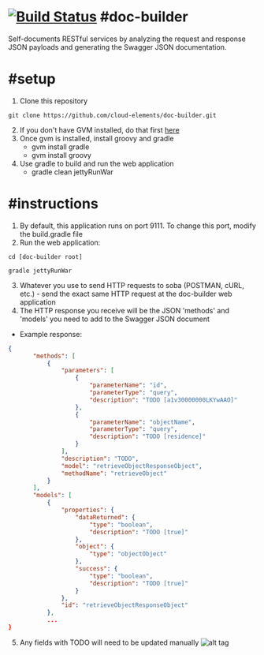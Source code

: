 [![Build Status](https://travis-ci.org/cloud-elements/doc-builder.png?branch=master)](https://travis-ci.org/cloud-elements/doc-builder)
#doc-builder
=========
Self-documents RESTful services by analyzing the request and response JSON payloads and generating the Swagger JSON documentation.

#setup
=========
1. Clone this repository
```
git clone https://github.com/cloud-elements/doc-builder.git
```

2. If you don't have GVM installed, do that first <a href="http://gvmtool.net/" target="_blank">here</a>
3. Once gvm is installed, install groovy and gradle
   * gvm install gradle
   * gvm install groovy
4. Use gradle to build and run the web application
   * gradle clean jettyRunWar

#instructions
=========
1. By default, this application runs on port 9111.  To change this port, modify the build.gradle file
2. Run the web application:

```
cd [doc-builder root]
```

```
gradle jettyRunWar
```
3. Whatever you use to send HTTP requests to soba (POSTMAN, cURL, etc.) - send the exact same HTTP request at the doc-builder web application
4. The HTTP response you receive will be the JSON 'methods' and 'models' you need to add to the Swagger JSON document
* Example response:

```JSON
{
       "methods": [
           {
               "parameters": [
                   {
                       "parameterName": "id",
                       "parameterType": "query",
                       "description": "TODO [a1v30000000LKYwAAO]"
                   },
                   {
                       "parameterName": "objectName",
                       "parameterType": "query",
                       "description": "TODO [residence]"
                   }
               ],
               "description": "TODO",
               "model": "retrieveObjectResponseObject",
               "methodName": "retrieveObject"
           }
       ],
       "models": [
           {
               "properties": {
                   "dataReturned": {
                       "type": "boolean",
                       "description": "TODO [true]"
                   },
                   "object": {
                       "type": "objectObject"
                   },
                   "success": {
                       "type": "boolean",
                       "description": "TODO [true]"
                   }
               },
               "id": "retrieveObjectResponseObject"
           },
           ...
}
```

5. Any fields with TODO will need to be updated manually
![alt tag](http://stack.to/wp-content/uploads//Cloud-Elements.png)